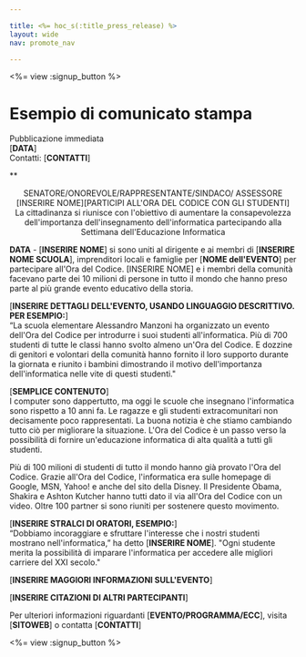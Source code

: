 ```yaml
---

title: <%= hoc_s(:title_press_release) %>
layout: wide
nav: promote_nav

---
```


<%= view :signup_button %>

# Esempio di comunicato stampa

Pubblicazione immediata  
[**DATA**]  
Contatti: [**CONTATTI**]  
  


**

<center>
  SENATORE/ONOREVOLE/RAPPRESENTANTE/SINDACO/ ASSESSORE [INSERIRE NOME][PARTICIPI ALL'ORA DEL CODICE CON GLI STUDENTI]</strong><br /> La cittadinanza si riunisce con l'obiettivo di aumentare la consapevolezza dell'importanza dell'insegnamento dell'informatica partecipando alla Settimana dell'Educazione Informatica
</center>

  
  
</p> 

**DATA** - [**INSERIRE NOME**] si sono uniti al dirigente e ai membri di [**INSERIRE NOME SCUOLA**], imprenditori locali e famiglie per [**NOME dell'EVENTO**] per partecipare all'Ora del Codice. [INSERIRE NOME] e i membri della comunità facevano parte dei 10 milioni di persone in tutto il mondo che hanno preso parte al più grande evento educativo della storia.

[**INSERIRE DETTAGLI DELL'EVENTO, USANDO LINGUAGGIO DESCRITTIVO. PER ESEMPIO:**]  
“La scuola elementare Alessandro Manzoni ha organizzato un evento dell'Ora del Codice per introdurre i suoi studenti all'informatica. Più di 700 studenti di tutte le classi hanno svolto almeno un'Ora del Codice. E dozzine di genitori e volontari della comunità hanno fornito il loro supporto durante la giornata e riunito i bambini dimostrando il motivo dell'importanza dell'informatica nelle vite di questi studenti."

[**SEMPLICE CONTENUTO**]  
I computer sono dappertutto, ma oggi le scuole che insegnano l'informatica sono rispetto a 10 anni fa. Le ragazze e gli studenti extracomunitari non decisamente poco rappresentati. La buona notizia è che stiamo cambiando tutto ciò per migliorare la situazione. L'Ora del Codice è un passo verso la possibilità di fornire un'educazione informatica di alta qualità a tutti gli studenti.

Più di 100 milioni di studenti di tutto il mondo hanno già provato l'Ora del Codice. Grazie all'Ora del Codice, l'informatica era sulle homepage di Google, MSN, Yahoo! e anche del sito della Disney. Il Presidente Obama, Shakira e Ashton Kutcher hanno tutti dato il via all'Ora del Codice con un video. Oltre 100 partner si sono riuniti per sostenere questo movimento.

[**INSERIRE STRALCI DI ORATORI, ESEMPIO:**]  
“Dobbiamo incoraggiare e sfruttare l'interesse che i nostri studenti mostrano nell'informatica,” ha detto [**INSERIRE NOME**]. "Ogni studente merita la possibilità di imparare l'informatica per accedere alle migliori carriere del XXI secolo."

[**INSERIRE MAGGIORI INFORMAZIONI SULL'EVENTO**]

[**INSERIRE CITAZIONI DI ALTRI PARTECIPANTI**]

Per ulteriori informazioni riguardanti [**EVENTO/PROGRAMMA/ECC**], visita [**SITOWEB**] o contatta [**CONTATTI**]

  
  


<%= view :signup_button %>